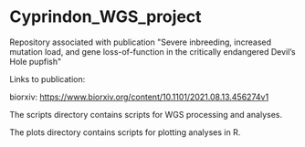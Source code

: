 # Cyprindon_WGS_project
Repository associated with publication "Severe inbreeding, increased mutation load, and gene loss-of-function in the critically endangered Devil’s Hole pupfish"

Links to publication: 

biorxiv: https://www.biorxiv.org/content/10.1101/2021.08.13.456274v1


The scripts directory contains scripts for WGS processing and analyses. 

The plots directory contains scripts for plotting analyses in R.
